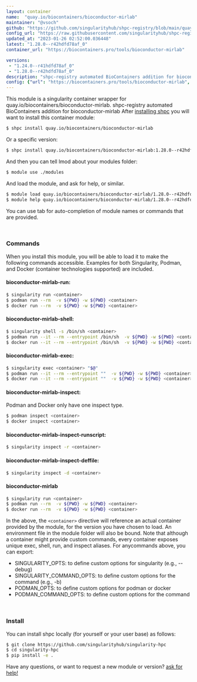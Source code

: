 ```yaml
---
layout: container
name:  "quay.io/biocontainers/bioconductor-mirlab"
maintainer: "@vsoch"
github: "https://github.com/singularityhub/shpc-registry/blob/main/quay.io/biocontainers/bioconductor-mirlab/container.yaml"
config_url: "https://raw.githubusercontent.com/singularityhub/shpc-registry/main/quay.io/biocontainers/bioconductor-mirlab/container.yaml"
updated_at: "2023-01-26 02:52:00.036448"
latest: "1.28.0--r42hdfd78af_0"
container_url: "https://biocontainers.pro/tools/bioconductor-mirlab"

versions:
 - "1.24.0--r41hdfd78af_0"
 - "1.28.0--r42hdfd78af_0"
description: "shpc-registry automated BioContainers addition for bioconductor-mirlab"
config: {"url": "https://biocontainers.pro/tools/bioconductor-mirlab", "maintainer": "@vsoch", "description": "shpc-registry automated BioContainers addition for bioconductor-mirlab", "latest": {"1.28.0--r42hdfd78af_0": "sha256:88064235d65d78c2035493e2f8c3e08242bb37af660a8ef437ddd70b1ee57e50"}, "tags": {"1.24.0--r41hdfd78af_0": "sha256:75de825544468d8930ecef5cf10d8eede54f4c4fd8cd59c1218329675b152aae", "1.28.0--r42hdfd78af_0": "sha256:88064235d65d78c2035493e2f8c3e08242bb37af660a8ef437ddd70b1ee57e50"}, "docker": "quay.io/biocontainers/bioconductor-mirlab"}
---
```


This module is a singularity container wrapper for quay.io/biocontainers/bioconductor-mirlab.
shpc-registry automated BioContainers addition for bioconductor-mirlab
After [installing shpc](#install) you will want to install this container module:


```bash
$ shpc install quay.io/biocontainers/bioconductor-mirlab
```

Or a specific version:

```bash
$ shpc install quay.io/biocontainers/bioconductor-mirlab:1.28.0--r42hdfd78af_0
```

And then you can tell lmod about your modules folder:

```bash
$ module use ./modules
```

And load the module, and ask for help, or similar.

```bash
$ module load quay.io/biocontainers/bioconductor-mirlab/1.28.0--r42hdfd78af_0
$ module help quay.io/biocontainers/bioconductor-mirlab/1.28.0--r42hdfd78af_0
```

You can use tab for auto-completion of module names or commands that are provided.

<br>

### Commands

When you install this module, you will be able to load it to make the following commands accessible.
Examples for both Singularity, Podman, and Docker (container technologies supported) are included.

#### bioconductor-mirlab-run:

```bash
$ singularity run <container>
$ podman run --rm  -v ${PWD} -w ${PWD} <container>
$ docker run --rm  -v ${PWD} -w ${PWD} <container>
```

#### bioconductor-mirlab-shell:

```bash
$ singularity shell -s /bin/sh <container>
$ podman run --it --rm --entrypoint /bin/sh  -v ${PWD} -w ${PWD} <container>
$ docker run --it --rm --entrypoint /bin/sh  -v ${PWD} -w ${PWD} <container>
```

#### bioconductor-mirlab-exec:

```bash
$ singularity exec <container> "$@"
$ podman run --it --rm --entrypoint ""  -v ${PWD} -w ${PWD} <container> "$@"
$ docker run --it --rm --entrypoint ""  -v ${PWD} -w ${PWD} <container> "$@"
```

#### bioconductor-mirlab-inspect:

Podman and Docker only have one inspect type.

```bash
$ podman inspect <container>
$ docker inspect <container>
```

#### bioconductor-mirlab-inspect-runscript:

```bash
$ singularity inspect -r <container>
```

#### bioconductor-mirlab-inspect-deffile:

```bash
$ singularity inspect -d <container>
```



#### bioconductor-mirlab

```bash
$ singularity run <container>
$ podman run --rm  -v ${PWD} -w ${PWD} <container>
$ docker run --rm  -v ${PWD} -w ${PWD} <container>
```


In the above, the `<container>` directive will reference an actual container provided
by the module, for the version you have chosen to load. An environment file in the
module folder will also be bound. Note that although a container
might provide custom commands, every container exposes unique exec, shell, run, and
inspect aliases. For anycommands above, you can export:

 - SINGULARITY_OPTS: to define custom options for singularity (e.g., --debug)
 - SINGULARITY_COMMAND_OPTS: to define custom options for the command (e.g., -b)
 - PODMAN_OPTS: to define custom options for podman or docker
 - PODMAN_COMMAND_OPTS: to define custom options for the command

<br>

### Install

You can install shpc locally (for yourself or your user base) as follows:

```bash
$ git clone https://github.com/singularityhub/singularity-hpc
$ cd singularity-hpc
$ pip install -e .
```

Have any questions, or want to request a new module or version? [ask for help!](https://github.com/singularityhub/singularity-hpc/issues)